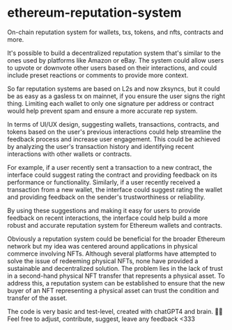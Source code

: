 # ethereum-reputation-system
On-chain reputation system for wallets, txs, tokens, and nfts, contracts and more. 

It's possible to build a decentralized reputation system that's similar to the ones used by platforms like Amazon or eBay. The system could allow users to upvote or downvote other users based on their interactions, and could include preset reactions or comments to provide more context.

So far reputation systems are based on L2s and now zksyncs, but it could be as easy as a gasless tx on mainnet, if you ensure the user signs the right thing. Limiting each wallet to only one signature per address or contract would help prevent spam and ensure a more accurate rep system.

In terms of UI/UX design, suggesting wallets, transactions, contracts, and tokens based on the user's previous interactions could help streamline the feedback process and increase user engagement. This could be achieved by analyzing the user's transaction history and identifying recent interactions with other wallets or contracts.

For example, if a user recently sent a transaction to a new contract, the interface could suggest rating the contract and providing feedback on its performance or functionality. Similarly, if a user recently received a transaction from a new wallet, the interface could suggest rating the wallet and providing feedback on the sender's trustworthiness or reliability.

By using these suggestions and making it easy for users to provide feedback on recent interactions, the interface could help build a more robust and accurate reputation system for Ethereum wallets and contracts.

Obviously a  reputation  system could be  beneficial for the broader Ethereum network but my idea was centered around applications in physical commerce involving NFTs. Although several platforms have attempted to solve the issue of redeeming physical NFTs, none have provided a sustainable and decentralized solution. The problem lies in the lack of trust in a second-hand physical NFT transfer that represents a physical asset. To address this, a reputation system can be established to ensure that the new buyer of an NFT representing a physical asset can trust the condition and transfer of the asset.

The code is very basic and test-level, created with chatGPT4 and brain. 🤖🧠
Feel free to adjust, contribute, suggest, leave any feedback <333

